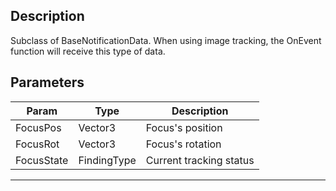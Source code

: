 
## Description

Subclass of BaseNotificationData. When using image tracking, the OnEvent function will receive this type of data.

## Parameters

| Param      | Type        | Description             |
| ---------- | ----------- | ----------------------- |
| FocusPos   | Vector3     | Focus's position        |
| FocusRot   | Vector3     | Focus's rotation        |
| FocusState | FindingType | Current tracking status |

---
